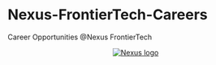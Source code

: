 # Nexus-FrontierTech-Careers
Career Opportunities @Nexus FrontierTech 
<p align="center">
  <a href="https://nexusfrontier.tech/"><img alt="Nexus logo" src="https://nexusfrontier.tech/wp-content/uploads/2022/08/Nexus-Corporate-Video-Aug-2022.mp4" /></a>
</p>
